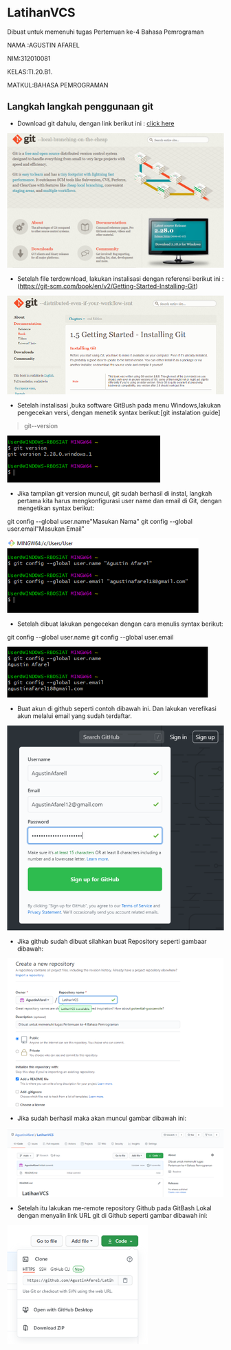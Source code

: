 # LatihanVCS
Dibuat untuk memenuhi tugas Pertemuan ke-4 Bahasa Pemrograman

NAMA :AGUSTIN AFAREL

NIM:312010081

KELAS:TI.20.B1.

MATKUL:BAHASA PEMROGRAMAN

## Langkah langkah penggunaan git

* Download git dahulu, dengan link berikut ini : [click here](https://git-scm.com)

![Gambar Git SCM](Picture/GitScm.PNG)

* Setelah file terdownload, lakukan instalisasi dengan referensi berikut ini :(https://git-scm.com/book/en/v2/Getting-Started-Installing-Git)

![Git pict](Picture/GitGuide.PNG)

* Setelah instalisasi ,buka software GitBush pada menu Windows,lakukan pengecekan versi, dengan menetik syntax berikut:[git instalation guide]
>git--version

![git pict](Picture/SyntaxGitVersion.PNG)

* Jika tampilan git version muncul, git sudah berhasil di instal, langkah pertama kita harus mengkonfigurasi user name dan email di Git, dengan mengetikan syntax berikut:

git config --global user.name"Masukan Nama"
git config --global user.email"Masukan Email"

![git pict](Picture/GitConfig.PNG)

* Setelah dibuat lakukan pengecekan dengan cara menulis syntax berikut:


git config --global user.name
git config --global user.email

![git pict](Picture/CekName.PNG)

* Buat akun di github seperti contoh dibawah ini. Dan lakukan verefikasi akun melalui email yang sudah terdaftar.

![git pict](Picture/BuatAkun.PNG)

* Jika github sudah dibuat silahkan buat Repository seperti gambaar dibawah:

![git pict](Picture/LangkahVerefikasi.PNG)

* Jika sudah berhasil maka akan muncul gambar dibawah ini:

![git pict](Picture/Repository.PNG)

* Setelah itu lakukan me-remote repository  Github pada GitBash Lokal dengan menyalin link URL git di Github seperti gambar dibawah ini:

![git pict](Picture/LinkUrl.PNG)







